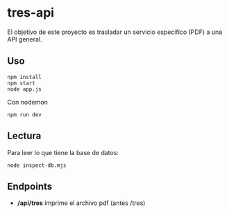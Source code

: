 # tres-api

El objetivo de este proyecto es trasladar un servicio específico (PDF) a una API general. 

## Uso

```
npm install
npm start
node app.js
```

Con nodemon

```
npm run dev
```

## Lectura

Para leer lo que tiene la base de datos: 

```
node inspect-db.mjs
```

## Endpoints

- **/api/tres** imprime el archivo pdf (antes /tres) 